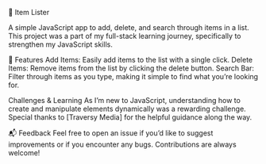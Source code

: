 📝 Item Lister

A simple JavaScript app to add, delete, and search through items in a list. This project was a part of my full-stack learning journey, specifically to strengthen my JavaScript skills.

🌟 Features
Add Items: Easily add items to the list with a single click.
Delete Items: Remove items from the list by clicking the delete button.
Search Bar: Filter through items as you type, making it simple to find what you’re looking for.

Challenges & Learning
As I’m new to JavaScript, understanding how to create and manipulate elements dynamically was a rewarding challenge. Special thanks to [Traversy Media] for the helpful guidance along the way.

📬 Feedback
Feel free to open an issue if you’d like to suggest improvements or if you encounter any bugs. Contributions are always welcome!
